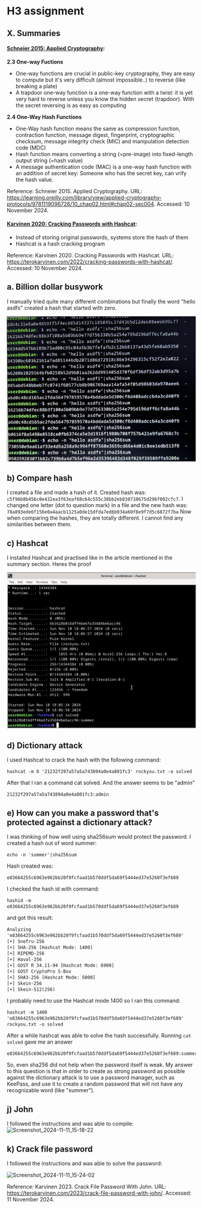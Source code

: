 # H3 assignment

## X. Summaries

#### **[Schneier 2015: Applied Cryptography](https://learning.oreilly.com/library/view/applied-cryptography-protocols/9781119096726/10_chap02.html#chap02-sec004):**

**2.3 One-way Fuctions**

- One-way functions are crucial in public-key cryptography, they are easy to compute but it's very difficult (almost impossible..) to reverse (like breaking a plate)
- A trapdoor one-way function is a one-way function with a twist: it is yet very hard to reverse unless you know the hidden secret (trapdoor). With the secret reversing is as easy as computing

**2.4 One-Way Hash Functions**

- One-Way hash function means the same as compression function, contraction function, message digest, fingerprint, cryptographic checksum, message integrity check (MIC) and manipulation detection code (MDC)
- Hash function means converting a string (=pre-image) into fixed-length output string (=hash value)
- A message authentication code (MAC) is a one-way hash function with an addition of secret key: Someone who has the secret key, can vrify the hash value.

Reference: Schneier 2015. Applied Cryptography. URL: https://learning.oreilly.com/library/view/applied-cryptography-protocols/9781119096726/10_chap02.html#chap02-sec004. Accessed: 10 November 2024.

#### **[Karvinen 2020: Cracking Passwords with Hashcat](https://terokarvinen.com/2022/cracking-passwords-with-hashcat/):**

- Instead of storing original passwords, systems store the hash of them
- Hashcat is a hash cracking program

Reference: Karvinen 2020. Cracking Passwords with Hashcat. URL: https://terokarvinen.com/2022/cracking-passwords-with-hashcat/. Accessed: 10 November 2024.

## a. Billion dollar busywork

I manually tried quite many different combinations but finally the word "hello asdfs" created a hash that started with zero.

![Sha256sum](sha256sum.png)

## b) Compare hash

I created a file and made a hash of it. Created hash was:
`c5f96b8b456c0e432ea3f63eaf68c64c555c38bb2eb838710675d296f002cfc7`.
I changed one letter (dot to question mark) in a file and the new hash was:
`78a893ede6f156e0a4aacb1125a0de15dfda7ed6b034a60f8e9f7d5c6872f7ba`
Now when comparing the hashes, they are totally different. I cannot find any similarities between them.

## c) Hashcat

I installed Hashcat and practised like in the article mentioned in the summary section. Heres the proof

![Hashcat](hashcat.png)

## d) Dictionary attack

I used Hashcat to crack the hash with the following command:

```
hashcat -m 0 '21232f297a57a5a743894a0e4a801fc3' rockyou.txt -o solved
```

After that I ran a command cat solved. And the answer seems to be "admin"

```
21232f297a57a5a743894a0e4a801fc3:admin
```

## e) How can you make a password that's protected against a dictionary attack?

I was thinking of how well using sha256sum would protect the password. I created a hash out of word summer:

```
echo -n 'summer'|sha256sum
```

Hash created was:

```
e83664255c6963e962bb20f9fcfaad1b570ddf5da69f5444ed37e5260f3ef689
```

I checked the hash id with command:

```
hashid -m e83664255c6963e962bb20f9fcfaad1b570ddf5da69f5444ed37e5260f3ef689
```

and got this result:

```
Analyzing 'e83664255c6963e962bb20f9fcfaad1b570ddf5da69f5444ed37e5260f3ef689'
[+] Snefru-256
[+] SHA-256 [Hashcat Mode: 1400]
[+] RIPEMD-256
[+] Haval-256
[+] GOST R 34.11-94 [Hashcat Mode: 6900]
[+] GOST CryptoPro S-Box
[+] SHA3-256 [Hashcat Mode: 5000]
[+] Skein-256
[+] Skein-512(256)
```

I probably need to use the Hashcat mode 1400 so I ran this command:

```
hashcat -m 1400 'e83664255c6963e962bb20f9fcfaad1b570ddf5da69f5444ed37e5260f3ef689' rockyou.txt -o solved
```

After a while hashcat was able to solve the hash successfully. Running `cat solved` gave me an answer

```
e83664255c6963e962bb20f9fcfaad1b570ddf5da69f5444ed37e5260f3ef689:summer
```

So, even sha256 did not help when the password itself is weak. My answer to this question is that in order to create as strong password as possible against the dictionary attack is to use a password manager, such as KeePass, and use it to create a random password that will not have any recognizable word (like "summer").


## j) John

I followed the instructions and was able to compile:
![Screenshot_2024-11-11_15-18-22](https://github.com/user-attachments/assets/ab918b37-dbe6-4473-9fd9-60791184206b)

## k) Crack file password

I followed the instructions and was able to solve the password:

![Screenshot_2024-11-11_15-24-02](https://github.com/user-attachments/assets/bfddcee1-8488-48eb-a86e-047e113d2619)

Reference: Karvinen 2023. Crack File Password With John. URL: https://terokarvinen.com/2023/crack-file-password-with-john/. Accessed: 11 November 2024.

